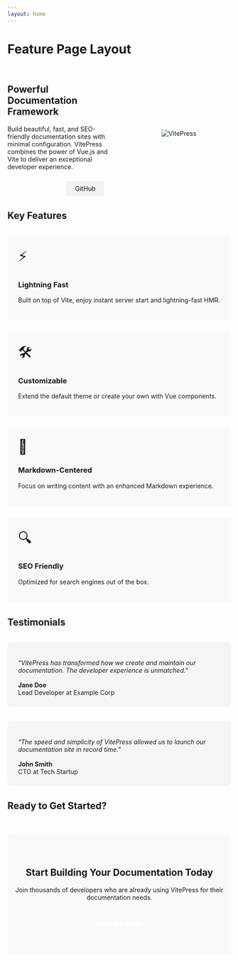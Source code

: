 ```yaml
---
layout: home
---
```


# Feature Page Layout

<div class="feature-section">
  <div class="feature-content">
    <h2>Powerful Documentation Framework</h2>
    <p>
      Build beautiful, fast, and SEO-friendly documentation sites with minimal configuration.
      VitePress combines the power of Vue.js and Vite to deliver an exceptional developer experience.
    </p>
    <div class="feature-buttons">
      <a href="/guide/" class="feature-button primary">Get Started</a>
      <a href="https://github.com/vuejs/vitepress" class="feature-button secondary">GitHub</a>
    </div>
  </div>
  <div class="feature-image">
    <img src="https://vitepress.dev/vitepress-logo-large.webp" alt="VitePress">
  </div>
</div>

## Key Features

<div class="features-grid">
  <div class="feature-card">
    <div class="feature-icon">⚡️</div>
    <h3>Lightning Fast</h3>
    <p>Built on top of Vite, enjoy instant server start and lightning-fast HMR.</p>
  </div>
  
  <div class="feature-card">
    <div class="feature-icon">🛠️</div>
    <h3>Customizable</h3>
    <p>Extend the default theme or create your own with Vue components.</p>
  </div>
  
  <div class="feature-card">
    <div class="feature-icon">📝</div>
    <h3>Markdown-Centered</h3>
    <p>Focus on writing content with an enhanced Markdown experience.</p>
  </div>
  
  <div class="feature-card">
    <div class="feature-icon">🔍</div>
    <h3>SEO Friendly</h3>
    <p>Optimized for search engines out of the box.</p>
  </div>
</div>

## Testimonials

<div class="testimonials">
  <div class="testimonial">
    <p>"VitePress has transformed how we create and maintain our documentation. The developer experience is unmatched."</p>
    <div class="testimonial-author">
      <strong>Jane Doe</strong>
      <span>Lead Developer at Example Corp</span>
    </div>
  </div>
  
  <div class="testimonial">
    <p>"The speed and simplicity of VitePress allowed us to launch our documentation site in record time."</p>
    <div class="testimonial-author">
      <strong>John Smith</strong>
      <span>CTO at Tech Startup</span>
    </div>
  </div>
</div>

## Ready to Get Started?

<div class="cta-section">
  <h2>Start Building Your Documentation Today</h2>
  <p>Join thousands of developers who are already using VitePress for their documentation needs.</p>
  <a href="/guide/" class="cta-button">Read the Guide</a>
</div>

<style>
.feature-section {
  display: flex;
  align-items: center;
  gap: 2rem;
  margin: 2rem 0;
}

.feature-content {
  flex: 1;
}

.feature-image {
  flex: 1;
  text-align: center;
}

.feature-image img {
  max-width: 100%;
  height: auto;
}

.feature-buttons {
  display: flex;
  gap: 1rem;
  margin-top: 1.5rem;
}

.feature-button {
  display: inline-block;
  padding: 0.5rem 1.25rem;
  border-radius: 4px;
  font-weight: 500;
  text-decoration: none;
  transition: background-color 0.2s;
}

.feature-button.primary {
  background-color: var(--vp-c-brand);
  color: white;
}

.feature-button.secondary {
  background-color: #f1f1f1;
  color: #333;
}

.features-grid {
  display: grid;
  grid-template-columns: repeat(auto-fit, minmax(250px, 1fr));
  gap: 1.5rem;
  margin: 2rem 0;
}

.feature-card {
  padding: 1.5rem;
  border-radius: 8px;
  background-color: #f9f9f9;
  transition: transform 0.2s, box-shadow 0.2s;
}

.feature-card:hover {
  transform: translateY(-5px);
  box-shadow: 0 5px 15px rgba(0, 0, 0, 0.1);
}

.feature-icon {
  font-size: 2rem;
  margin-bottom: 1rem;
}

.testimonials {
  display: grid;
  grid-template-columns: repeat(auto-fit, minmax(300px, 1fr));
  gap: 2rem;
  margin: 2rem 0;
}

.testimonial {
  padding: 1.5rem;
  border-radius: 8px;
  background-color: #f5f5f5;
  position: relative;
}

.testimonial p {
  font-style: italic;
  margin-bottom: 1rem;
}

.testimonial-author {
  display: flex;
  flex-direction: column;
}

.cta-section {
  text-align: center;
  padding: 3rem 1rem;
  margin: 3rem 0;
  background-color: #f9f9f9;
  border-radius: 8px;
}

.cta-button {
  display: inline-block;
  margin-top: 1rem;
  padding: 0.75rem 1.5rem;
  background-color: var(--vp-c-brand);
  color: white;
  border-radius: 4px;
  font-weight: 500;
  text-decoration: none;
}

@media (max-width: 768px) {
  .feature-section {
    flex-direction: column;
  }
  
  .testimonials {
    grid-template-columns: 1fr;
  }
}
</style>